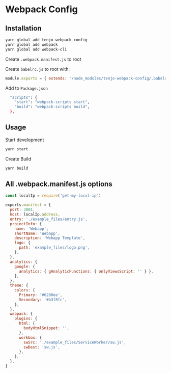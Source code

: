 # Webpack Config

## Installation

```sh
yarn global add tenjo-webpack-config
yarn global add webpack
yarn global add webpack-cli
```

Create `.webpack.manifest.js` to root

Create `babelrc.js` to root with:

```js
module.exports = { extends: '/node_modules/tenjo-webpack-config/.babelrc' }
```

Add to `Package.json`

```sh
  "scripts": {
    "start": "webpack-scripts start",
    "build": "webpack-scripts build",
  },
```

## Usage

Start development

```sh
yarn start
```

Create Build

```sh
yarn build
```

## All .webpack.manifest.js options

```js
const localIp = require('get-my-local-ip')

exports.manifest = {
  port: 3001,
  host: localIp.address,
  entry: './example_files/entry.js',
  projectInfo: {
    name: 'Webapp',
    shortName: 'Webapp',
    description: 'Webapp Template',
    logo: {
      path: 'example_files/logo.png',
    },
  },
  analytics: {
    google: {
      analytics: { gAnalyticFunctions: { onlyViewsScript: '' } },
    },
  },
  theme: {
    colors: {
      Primary: '#6200ee',
      Secondary: '#b3f8fc',
    },
  },
  webpack: {
    plugins: {
      html: {
        bodyHtmlSnippet: '',
      },
      workbox: {
        swSrc: './example_files/ServiceWorker/sw.js',
        swDest: 'sw.js',
      },
    },
  },
}
```
